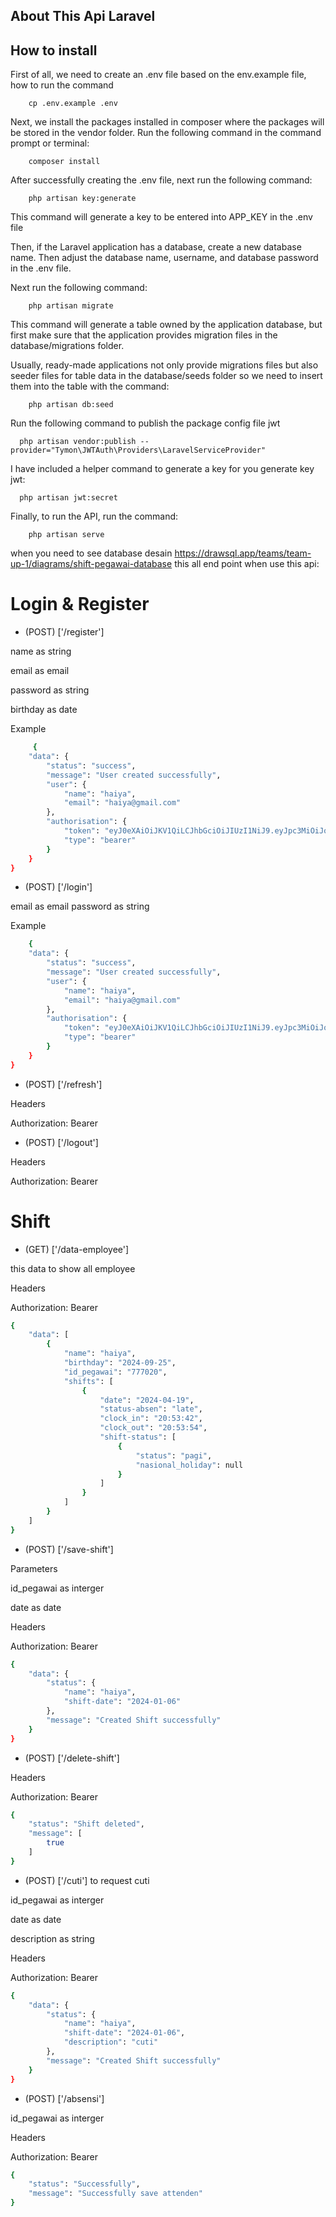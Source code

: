 
## About This Api Laravel 


## How to install 

First of all, we need to create an .env file based on the env.example file, how to run the command

```
    cp .env.example .env
```

Next, we install the packages installed in composer where the packages will be stored in the vendor folder. Run the following command in the command prompt or terminal:

```
    composer install
```

After successfully creating the .env file, next run the following command:

```
    php artisan key:generate
```

This command will generate a key to be entered into APP_KEY in the .env file

Then, if the Laravel application has a database, create a new database name. Then adjust the database name, username, and database password in the .env file.

Next run the following command:


```
    php artisan migrate

```

This command will generate a table owned by the application database, but first make sure that the application provides migration files in the database/migrations folder.

Usually, ready-made applications not only provide migrations files but also seeder files for table data in the database/seeds folder so we need to insert them into the table with the command:

```
    php artisan db:seed

```
Run the following command to publish the package config file jwt

```
  php artisan vendor:publish --provider="Tymon\JWTAuth\Providers\LaravelServiceProvider"

```
I have included a helper command to generate a key for you generate key jwt:

```
  php artisan jwt:secret

```
Finally, to run the API, run the command:

```
    php artisan serve

```

when you need to see database desain https://drawsql.app/teams/team-up-1/diagrams/shift-pegawai-database
this all end point when use this api:

# Login & Register 

- (POST) ['/register']

 name as string
 
 email as email
 
 password as string
 
 birthday as date
 
 Example
```bash
     {
    "data": {
        "status": "success",
        "message": "User created successfully",
        "user": {
            "name": "haiya",
            "email": "haiya@gmail.com"
        },
        "authorisation": {
            "token": "eyJ0eXAiOiJKV1QiLCJhbGciOiJIUzI1NiJ9.eyJpc3MiOiJodHRwOi8vMTI3LjAuMC4xOjgwMDAvYXBpL3JlZ2lzdGVyIiwiaWF0IjoxNzEzNTMwNDQ5LCJleHAiOjE3MTM1MzQwNDksIm5iZiI6MTcxMzUzMDQ0OSwianRpIjoiSWp0cjU1ckRzWEVPTnUzcSIsInN1YiI6IjEiLCJwcnYiOiIyM2JkNWM4OTQ5ZjYwMGFkYjM5ZTcwMWM0MDA4NzJkYjdhNTk3NmY3IiwiZW1haWwiOiJoYWl5YUBnbWFpbC5jb20iLCJuYW1lIjoiaGFpeWEifQ.omaVQ8BCXm_9Yb59IGNdM1WofXPSWbNeRsLnj0OyJE8",
            "type": "bearer"
        }
    }
}
```

- (POST) ['/login']

 email as email
 password as string

Example

```bash
    {
    "data": {
        "status": "success",
        "message": "User created successfully",
        "user": {
            "name": "haiya",
            "email": "haiya@gmail.com"
        },
        "authorisation": {
            "token": "eyJ0eXAiOiJKV1QiLCJhbGciOiJIUzI1NiJ9.eyJpc3MiOiJodHRwOi8vMTI3LjAuMC4xOjgwMDAvYXBpL2xvZ2luIiwiaWF0IjoxNzEzNTUxODAzLCJleHAiOjE3MTM1NTU0MDMsIm5iZiI6MTcxMzU1MTgwMywianRpIjoiNHlGQVV1WmoweEF1bXJJRSIsInN1YiI6IjEiLCJwcnYiOiIyM2JkNWM4OTQ5ZjYwMGFkYjM5ZTcwMWM0MDA4NzJkYjdhNTk3NmY3IiwiZW1haWwiOiJoYWl5YUBnbWFpbC5jb20iLCJuYW1lIjoiaGFpeWEifQ.OFUzJe7bPhpoFGu820Rr1y5FDZLwD8kk0yLLp0TZPfI",
            "type": "bearer"
        }
    }
}
```
- (POST) ['/refresh']

Headers

Authorization: Bearer <token>
- (POST) ['/logout']

Headers

Authorization: Bearer <token>



# Shift  

- (GET) ['/data-employee']

this data to show all employee

Headers

Authorization: Bearer <token>
```bash
{
    "data": [
        {
            "name": "haiya",
            "birthday": "2024-09-25",
            "id_pegawai": "777020",
            "shifts": [
                {
                    "date": "2024-04-19",
                    "status-absen": "late",
                    "clock_in": "20:53:42",
                    "clock_out": "20:53:54",
                    "shift-status": [
                        {
                            "status": "pagi",
                            "nasional_holiday": null
                        }
                    ]
                }
            ]
        }
    ]
}
```

- (POST) ['/save-shift']

Parameters


id_pegawai as interger 

date as date 


Headers

Authorization: Bearer <token>

```bash
{
    "data": {
        "status": {
            "name": "haiya",
            "shift-date": "2024-01-06"
        },
        "message": "Created Shift successfully"
    }
}
```


- (POST) ['/delete-shift']

Headers

Authorization: Bearer <token>

```bash
{
    "status": "Shift deleted",
    "message": [
        true
    ]
}
```

- (POST) ['/cuti']
to request cuti

id_pegawai as interger

date as date

description as string

Headers

Authorization: Bearer <token>

```bash
{
    "data": {
        "status": {
            "name": "haiya",
            "shift-date": "2024-01-06",
            "description": "cuti"
        },
        "message": "Created Shift successfully"
    }
}

```



- (POST) ['/absensi']

id_pegawai as interger


Headers

Authorization: Bearer <token>


```bash
{
    "status": "Successfully",
    "message": "Successfully save attenden"
}
```
